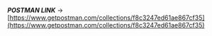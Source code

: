 


**_POSTMAN LINK_** -> [https://www.getpostman.com/collections/f8c3247ed61ae867cf35](https://www.getpostman.com/collections/f8c3247ed61ae867cf35) 

